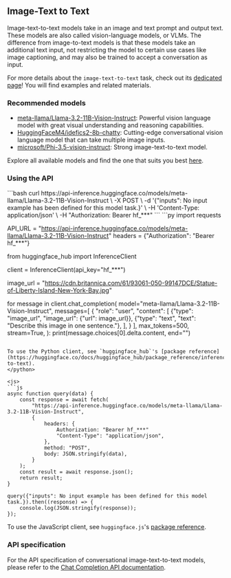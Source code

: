 <!---
This markdown file has been generated from a script. Please do not edit it directly.
For more details, check out:
- the `generate.ts` script: https://github.com/huggingface/hub-docs/blob/main/scripts/api-inference/scripts/generate.ts
- the task template defining the sections in the page: https://github.com/huggingface/hub-docs/tree/main/scripts/api-inference/templates/task/image-text-to-text.handlebars
- the input jsonschema specifications used to generate the input markdown table: https://github.com/huggingface/huggingface.js/blob/main/packages/tasks/src/tasks/image-text-to-text/spec/input.json
- the output jsonschema specifications used to generate the output markdown table: https://github.com/huggingface/huggingface.js/blob/main/packages/tasks/src/tasks/image-text-to-text/spec/output.json
- the snippets used to generate the example:
  - curl: https://github.com/huggingface/huggingface.js/blob/main/packages/tasks/src/snippets/curl.ts
  - python: https://github.com/huggingface/huggingface.js/blob/main/packages/tasks/src/snippets/python.ts
  - javascript: https://github.com/huggingface/huggingface.js/blob/main/packages/tasks/src/snippets/js.ts
- the "tasks" content for recommended models: https://huggingface.co/api/tasks
--->

## Image-Text to Text

Image-text-to-text models take in an image and text prompt and output text. These models are also called vision-language models, or VLMs. The difference from image-to-text models is that these models take an additional text input, not restricting the model to certain use cases like image captioning, and may also be trained to accept a conversation as input.

<Tip>

For more details about the `image-text-to-text` task, check out its [dedicated page](https://huggingface.co/tasks/image-text-to-text)! You will find examples and related materials.

</Tip>

### Recommended models

- [meta-llama/Llama-3.2-11B-Vision-Instruct](https://huggingface.co/meta-llama/Llama-3.2-11B-Vision-Instruct): Powerful vision language model with great visual understanding and reasoning capabilities.
- [HuggingFaceM4/idefics2-8b-chatty](https://huggingface.co/HuggingFaceM4/idefics2-8b-chatty): Cutting-edge conversational vision language model that can take multiple image inputs.
- [microsoft/Phi-3.5-vision-instruct](https://huggingface.co/microsoft/Phi-3.5-vision-instruct): Strong image-text-to-text model.

Explore all available models and find the one that suits you best [here](https://huggingface.co/models?inference=warm&pipeline_tag=image-text-to-text&sort=trending).

### Using the API


<inferencesnippet>

<curl>
```bash
curl https://api-inference.huggingface.co/models/meta-llama/Llama-3.2-11B-Vision-Instruct \
	-X POST \
	-d '{"inputs": No input example has been defined for this model task.}' \
	-H 'Content-Type: application/json' \
	-H "Authorization: Bearer hf_***"
```
</curl>

<python>
```py
import requests

API_URL = "https://api-inference.huggingface.co/models/meta-llama/Llama-3.2-11B-Vision-Instruct"
headers = {"Authorization": "Bearer hf_***"}

from huggingface_hub import InferenceClient

client = InferenceClient(api_key="hf_***")

image_url = "https://cdn.britannica.com/61/93061-050-99147DCE/Statue-of-Liberty-Island-New-York-Bay.jpg"

for message in client.chat_completion(
	model="meta-llama/Llama-3.2-11B-Vision-Instruct",
	messages=[
		{
			"role": "user",
			"content": [
				{"type": "image_url", "image_url": {"url": image_url}},
				{"type": "text", "text": "Describe this image in one sentence."},
			],
		}
	],
	max_tokens=500,
	stream=True,
):
	print(message.choices[0].delta.content, end="")
```

To use the Python client, see `huggingface_hub`'s [package reference](https://huggingface.co/docs/huggingface_hub/package_reference/inference_client#huggingface_hub.InferenceClient.image_text-to-text).
</python>

<js>
```js
async function query(data) {
	const response = await fetch(
		"https://api-inference.huggingface.co/models/meta-llama/Llama-3.2-11B-Vision-Instruct",
		{
			headers: {
				Authorization: "Bearer hf_***"
				"Content-Type": "application/json",
			},
			method: "POST",
			body: JSON.stringify(data),
		}
	);
	const result = await response.json();
	return result;
}

query({"inputs": No input example has been defined for this model task.}).then((response) => {
	console.log(JSON.stringify(response));
});
```

To use the JavaScript client, see `huggingface.js`'s [package reference](https://huggingface.co/docs/huggingface.js/inference/classes/HfInference#imagetext-to-text).
</js>

</inferencesnippet>



### API specification

For the API specification of conversational image-text-to-text models, please refer to the [Chat Completion API documentation](https://huggingface.co/docs/api-inference/tasks/chat-completion#api-specification).


